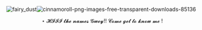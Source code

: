 ![fairy_dust](https://github.com/user-attachments/assets/4371546c-b21f-401a-87bf-a453482d0bd0)![cinnamoroll-png-images-free-transparent-downloads-85136](https://github.com/user-attachments/assets/cd2dbaec-60b6-4431-910c-cf8b3cedffd1)

<div align="center">⋆ 𝓗𝓘𝓘𝓘 𝓽𝓱𝓮 𝓷𝓪𝓶𝓮𝓼 𝓖𝔀𝓮𝔂!! 𝓒𝓸𝓶𝓮 𝓰𝓮𝓽 𝓽𝓸 𝓴𝓷𝓸𝔀 𝓶𝓮 ! 
